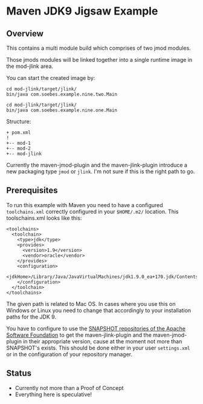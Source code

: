Maven JDK9 Jigsaw Example
=========================

Overview
--------

This contains a multi module build which comprises of two jmod modules.

Those jmods modules will be linked together into a single runtime image in the
mod-jlink area.

You can start the created image by:

    cd mod-jlink/target/jlink/
    bin/java com.soebes.example.nine.two.Main

    cd mod-jlink/target/jlink/
    bin/java com.soebes.example.nine.one.Main

Structure:

    + pom.xml
    !
    +-- mod-1
    +-- mod-2
    +-- mod-jlink


Currently the maven-jmod-plugin and the maven-jlink-plugin
introduce a new packaging type `jmod` or `jlink`. I'm not sure
if this is the right path to go.

Prerequisites
-------------

To run this example with Maven you need to have a configured
`toolchains.xml` correctly configured in your `$HOME/.m2/` location.
This toolschains.xml looks like this:

``` 
<toolchains>
  <toolchain>
    <type>jdk</type>
    <provides>
      <version>1.9</version>
      <vendor>oracle</vendor>
    </provides>
    <configuration>
      <jdkHome>/Library/Java/JavaVirtualMachines/jdk1.9.0_ea+170.jdk/Contents/Home</jdkHome>
    </configuration>
  </toolchain>
</toolchains>
```

The given path is related to Mac OS. In cases where you use this on Windows or
Linux you need to change that accordingly to your installation paths for the 
JDK 9.

You have to configure to use the [SNAPSHOT repositories of the Apache Software
Foundation](https://repository.apache.org/content/repositories/snapshots/) to
get the maven-jlink-plugin and the maven-jmod-plugin in their appropriate
version, cause at the moment not more than SNAPSHOT's exists. This should
be done either in your user `settings.xml` or in the configuration of your 
repository manager.


Status
------

 * Currently not more than a Proof of Concept 
 * Everything here is speculative!
